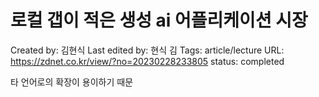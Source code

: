 # 로컬 갭이 적은 생성 ai 어플리케이션 시장

Created by: 김현식
Last edited by: 현식 김
Tags: article/lecture
URL: https://zdnet.co.kr/view/?no=20230228233805
status: completed

타 언어로의 확장이 용이하기 때문